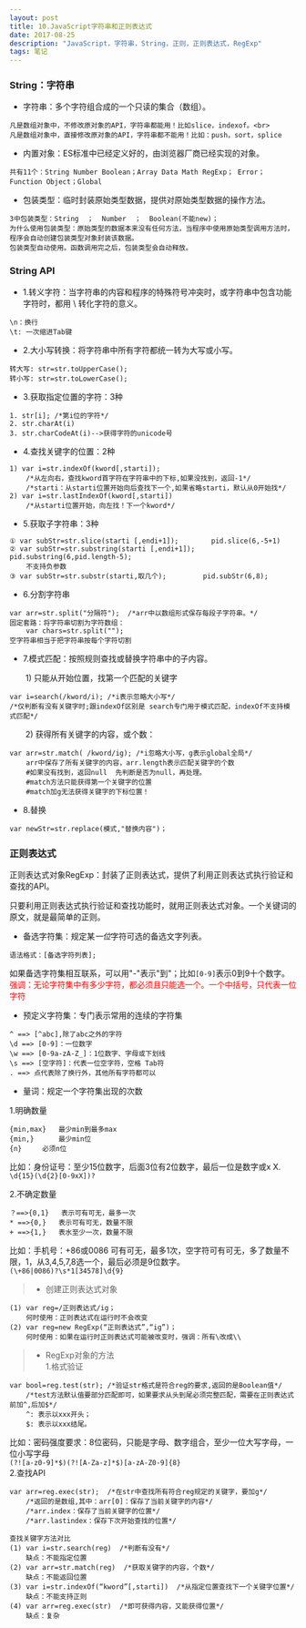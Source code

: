 ```yaml
---
layout: post
title: 10.JavaScript字符串和正则表达式
date: 2017-08-25
description: "JavaScript，字符串，String，正则，正则表达式，RegExp"
tags: 笔记   
---
```


### String：字符串
- 字符串：多个字符组合成的一个只读的集合（数组）。
```
凡是数组对象中，不修改原对象的API，字符串都能用！比如slice，indexof。<br>
凡是数组对象中，直接修改原对象的API，字符串都不能用！比如：push，sort，splice
```
- 内置对象：ES标准中已经定义好的，由浏览器厂商已经实现的对象。
```
共有11个：String Number Boolean；Array Data Math RegExp； Error；Function Object；Global
```
- 包装类型：临时封装原始类型数据，提供对原始类型数据的操作方法。
```
3中包装类型：String  ；  Number  ；  Boolean(不能new)；
为什么使用包装类型：原始类型的数据本来没有任何方法，当程序中使用原始类型调用方法时，程序会自动创建包装类型对象封装该数据。 
包装类型自动使用。函数调用完之后，包装类型会自动释放。
```

### String API
- 1.转义字符：当字符串的内容和程序的特殊符号冲突时，或字符串中包含功能字符时，都用 \ 转化字符的意义。
```
\n：换行  
\t: 一次缩进Tab键
```
- 2.大小写转换：将字符串中所有字符都统一转为大写或小写。
```
转大写: str=str.toUpperCase();
转小写: str=str.toLowerCase();
```

- 3.获取指定位置的字符：3种 
```
1. str[i]; /*第i位的字符*/
2. str.charAt(i)
3. str.charCodeAt(i)-->获得字符的unicode号
```

- 4.查找关键字的位置：2种
```
1) var i=str.indexOf(kword[,starti]);
    /*从左向右，查找kword首字符在字符串中的下标,如果没找到，返回-1*/
    /*starti：从starti位置开始向后查找下一个,如果省略starti，默认从0开始找*/
2) var i=str.lastIndexOf(kword[,starti])
    /*从starti位置开始，向左找！下一个kword*/
```

- 5.获取子字符串：3种
```
① var subStr=str.slice(starti [,endi+1]);        pid.slice(6,-5+1)
② var subStr=str.substring(starti [,endi+1]);        pid.substring(6,pid.length-5);
    不支持负参数
③ var subStr=str.substr(starti,取几个);         pid.subStr(6,8);
```

- 6.分割字符串
```
var arr=str.split("分隔符");  /*arr中以数组形式保存每段子字符串。*/
固定套路：将字符串切割为字符数组：
    var chars=str.split(""); 
空字符串相当于把字符串按每个字符切割
```

- 7.模式匹配：按照规则查找或替换字符串中的子内容。

　　1) 只能从开始位置，找第一个匹配的关键字
```
var i=search(/kword/i); /*i表示忽略大小写*/
/*仅判断有没有关键字时;跟indexOf区别是 search专门用于模式匹配，indexOf不支持模式匹配*/
```
　　2) 获得所有关键字的内容，或个数：
```
var arr=str.match( /kword/ig); /*i忽略大小写，g表示global全局*/
    arr中保存了所有关键字的内容，arr.length表示匹配关键字的个数
    #如果没有找到，返回null  先判断是否为null，再处理。
    #match方法只能获得第一个关键字的位置
    #match加g无法获得关键字的下标位置！
```

- 8.替换
```
var newStr=str.replace(模式,"替换内容")；
```

### 正则表达式
正则表达式对象RegExp：封装了正则表达式，提供了利用正则表达式执行验证和查找的API。

只要利用正则表达式执行验证和查找功能时，就用正则表达式对象。一个关键词的原文，就是最简单的正则。



- 备选字符集：规定某*一位*字符可选的备选文字列表。
```
语法格式：[备选字符列表];
```
如果备选字符集相互联系，可以用"-"表示"到"；比如`[0-9]`表示0到9十个数字。<br>
<font color="#f00">强调：无论字符集中有多少字符，都必须且只能选一个。一个中括号，只代表一位字符</font>


- 预定义字符集：专门表示常用的连续的字符集
```
^ ==> [^abc],除了abc之外的字符
\d ==> [0-9]：一位数字
\w ==> [0-9a-zA-Z_]：1位数字、字母或下划线
\s ==> [空字符]：代表一位空字符，空格 Tab符
. ==> 点代表除了换行外，其他所有字符都可以
```

- 量词：规定一个字符集出现的次数

1.明确数量
```
{min,max}	最少min到最多max
{min,}		最少min位
{n}		必须n位
```
比如：身份证号：至少15位数字，后面3位有2位数字，最后一位是数字或x X.<br>
`\d{15}(\d{2}[0-9xX])?`

2.不确定数量
```
？==>{0,1}	表示可有可无，最多一次
* ==>{0,}	表示可有可无，数量不限
+ ==>{1,}	表水至少一次，数量不限
```
比如：手机号：+86或0086 可有可无，最多1次，空字符可有可无，多了数量不限，1，从3,4,5,7,8选一个，最后必须是9位数字。<br>
`(\+86|0086)?\s*1[34578]\d{9}`

>* 创建正则表达式对象
```
(1) var reg=/正则表达式/ig；
    何时使用：正则表达式在运行时不会改变
(2) var reg=new RegExp(“正则表达式”,“ig”)；
    何时使用：如果在运行时正则表达式可能被改变时，强调：所有\改成\\
```

>* RegExp对象的方法<br>
1.格式验证
```
var bool=reg.test(str);	/*验证str格式是符合reg的要求,返回的是Boolean值*/
    /*test方法默认值要部分匹配即可，如果要求从头到尾必须完整匹配，需要在正则表达式前加^,后加$*/
    ^: 表示以xxx开头；
    $: 表示以xxx结尾。
```
比如：密码强度要求：8位密码，只能是字母、数字组合，至少一位大写字母，一位小写字母<br>
`(?![a-z0-9]*$)(?![A-Za-z]*$)[a-zA-Z0-9]{8}`<br>
2.查找API
```
var arr=reg.exec(str);  /*在str中查找所有符合reg规定的关键字，要加g*/
    /*返回的是数组,其中：arr[0]：保存了当前关键字的内容*/
    /*arr.index：保存了当前关键字的位置*/
    /*arr.lastindex：保存下次开始查找的位置*/
```

```
查找关键字方法对比
(1) var i=str.search(reg)  /*判断有没有*/	
    缺点：不能指定位置
(2) var arr=str.match(reg)  /*获取关键字的内容，个数*/	
    缺点：不能返回位置
(3) var i=str.indexOf(“kword”[,starti])  /*从指定位置查找下一个关键字位置*/
    缺点：不能支持正则
(4) var arr=reg.exec(str)  /*即可获得内容，又能获得位置*/
    缺点：复杂
```

